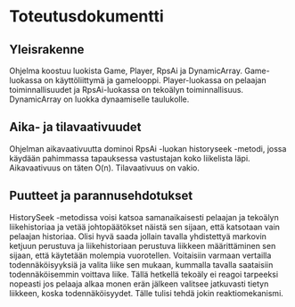 # Toteutusdokumentti

## Yleisrakenne
Ohjelma koostuu luokista Game, Player, RpsAi ja DynamicArray. Game-luokassa on käyttöliittymä ja gamelooppi. Player-luokassa on pelaajan toiminnallisuudet ja RpsAi-luokassa on tekoälyn toiminnallisuus. DynamicArray on luokka dynaamiselle taulukolle.

## Aika- ja tilavaativuudet
Ohjelman aikavaativuutta dominoi RpsAi -luokan historyseek -metodi, jossa käydään pahimmassa tapauksessa vastustajan koko liikelista läpi. Aikavaativuus on täten O(n). Tilavaativuus on vakio.

## Puutteet ja parannusehdotukset
HistorySeek -metodissa voisi katsoa samanaikaisesti pelaajan ja tekoälyn liikehistoriaa ja vetää johtopäätökset näistä sen sijaan, että katsotaan vain pelaajan historiaa. Olisi hyvä saada jollain tavalla yhdistettyä markovin ketjuun perustuva ja liikehistoriaan perustuva liikkeen määrittäminen sen sijaan, että käytetään molempia vuorotellen. Voitaisiin varmaan vertailla todennäköisyyksiä ja valita liike sen mukaan, kummalla tavalla saataisiin todennäköisemmin voittava liike. Tällä hetkellä tekoäly ei reagoi tarpeeksi nopeasti jos pelaaja alkaa monen erän jälkeen valitsee jatkuvasti tietyn liikkeen, koska todennäköisyydet. Tälle tulisi tehdä jokin reaktiomekanismi.
